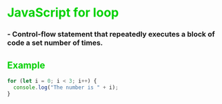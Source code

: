 # <span style="color: #00D100">JavaScript for loop</span>

### - Control-flow statement that repeatedly executes a block of code a set number of times.

## <span style="color:#00D100">Example</span>

```javascript
for (let i = 0; i < 3; i++) {
  console.log("The number is " + i);
}
```
